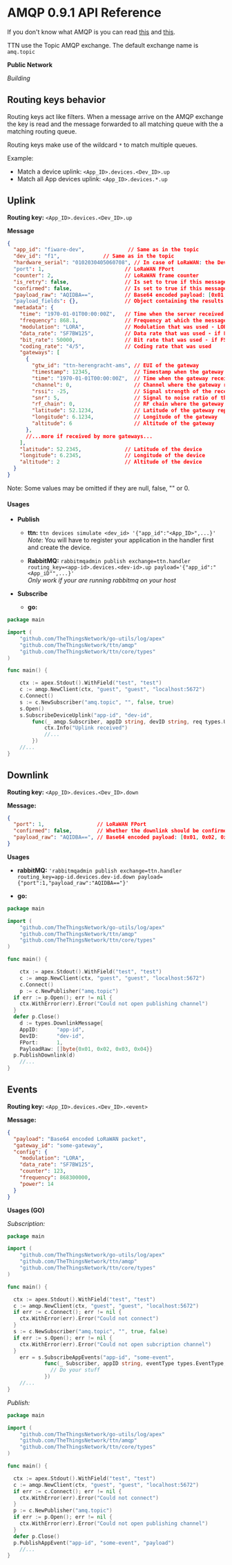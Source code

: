 AMQP 0.9.1 API Reference
========================

If you don't know what AMQP is you can read [this](https://blogs.vmware.com/vfabric/2013/02/choosing-your-messaging-protocol-amqp-mqtt-or-stomp.html)
and [this](https://www.rabbitmq.com/tutorials/amqp-concepts.html).

TTN use the Topic AMQP exchange. The default exchange name is `amq.topic`

__Public Network__

*Building*

## Routing keys behavior

Routing keys act like filters. When a message arrive on the AMQP exchange
the key is read and the message forwarded to all matching queue with the
a matching routing queue.

Routing keys make use of the wildcard `*` to match multiple queues.

Example:
* Match a device uplink: `<App_ID>.devices.<Dev_ID>.up`
* Match all App devices uplink: `<App_ID>.devices.*.up`

## Uplink


**Routing key:** `<App_ID>.devices.<Dev_ID>.up`

**Message**
```json
{
  "app_id": "fiware-dev",              // Same as in the topic
  "dev_id": "f1",              // Same as in the topic
  "hardware_serial": "0102030405060708", // In case of LoRaWAN: the DevEUI
  "port": 1,                          // LoRaWAN FPort
  "counter": 2,                       // LoRaWAN frame counter
  "is_retry": false,                  // Is set to true if this message is a retry (you could also detect this from the counter)
  "confirmed": false,                 // Is set to true if this message was a confirmed message
  "payload_raw": "AQIDBA==",          // Base64 encoded payload: [0x01, 0x02, 0x03, 0x04]
  "payload_fields": {},               // Object containing the results from the payload functions - left out when empty
  "metadata": {
    "time": "1970-01-01T00:00:00Z",   // Time when the server received the message
    "frequency": 868.1,               // Frequency at which the message was sent
    "modulation": "LORA",             // Modulation that was used - LORA or FSK
    "data_rate": "SF7BW125",          // Data rate that was used - if LORA modulation
    "bit_rate": 50000,                // Bit rate that was used - if FSK modulation
    "coding_rate": "4/5",             // Coding rate that was used
    "gateways": [
      {
        "gtw_id": "ttn-herengracht-ams", // EUI of the gateway
        "timestamp": 12345,              // Timestamp when the gateway received the message
        "time": "1970-01-01T00:00:00Z",  // Time when the gateway received the message - left out when gateway does not have synchronized time
        "channel": 0,                    // Channel where the gateway received the message
        "rssi": -25,                     // Signal strength of the received message
        "snr": 5,                        // Signal to noise ratio of the received message
        "rf_chain": 0,                   // RF chain where the gateway received the message
        "latitude": 52.1234,             // Latitude of the gateway reported in its status updates
        "longitude": 6.1234,             // Longitude of the gateway
        "altitude": 6                    // Altitude of the gateway
      },
      //...more if received by more gateways...
    ],
    "latitude": 52.2345,              // Latitude of the device
    "longitude": 6.2345,              // Longitude of the device
    "altitude": 2                     // Altitude of the device
  }
}
```
Note: Some values may be omitted if they are null, false, "" or 0.

#### **Usages**

* **Publish**
  * **ttn:** `ttn devices simulate <dev_id> '{"app_id":"<App_ID>",...}'`  
  _Note_: You will have to register your application in the handler first and
create the device.

  * **RabbitMQ:** `rabbitmqadmin publish exchange=ttn.handler routing_key=<app-id>.devices.<dev-id>.up payload='{"app_id":"<App_iD"",...}'`  
 *Only work if your are running rabbitmq on your host*
 
* **Subscribe**

  * **go:**

```go
package main

import (
	"github.com/TheThingsNetwork/go-utils/log/apex"
	"github.com/TheThingsNetwork/ttn/amqp"
	"github.com/TheThingsNetwork/ttn/core/types"
)

func main() {

	ctx := apex.Stdout().WithField("test", "test")
	c := amqp.NewClient(ctx, "guest", "guest", "localhost:5672")
	c.Connect()
	s := c.NewSubscriber("amq.topic", "", false, true)
	s.Open()
	s.SubscribeDeviceUplink("app-id", "dev-id",
		func(_ amqp.Subscriber, appID string, devID string, req types.UplinkMessage) {
			ctx.Info("Uplink received")
			//...
		})
	//...
}
```

## Downlink

**Routing key:** `<App_ID>.devices.<Dev_ID>.down`

**Message:**
```json
{
  "port": 1,                 // LoRaWAN FPort
  "confirmed": false,        // Whether the downlink should be confirmed by the device
  "payload_raw": "AQIDBA==", // Base64 encoded payload: [0x01, 0x02, 0x03, 0x04]
}
```

**Usages**

* **rabbitMQ:** `'rabbitmqadmin publish exchange=ttn.handler routing_key=app-id.devices.dev-id.down payload={"port":1,"payload_raw":"AQIDBA=="}'`

* **go:**
```go
package main

import (
	"github.com/TheThingsNetwork/go-utils/log/apex"
	"github.com/TheThingsNetwork/ttn/amqp"
	"github.com/TheThingsNetwork/ttn/core/types"
)

func main() {

	ctx := apex.Stdout().WithField("test", "test")
	c := amqp.NewClient(ctx, "guest", "guest", "localhost:5672")
	c.Connect()
	p := c.NewPublisher("amq.topic")
  if err := p.Open(); err != nil {
    ctx.WithError(err).Error("Could not open publishing channel")
  }
  defer p.Close()
	d := types.DownlinkMessage{
    AppID:      "app-id",
    DevID:      "dev-id",
    FPort:      1,
    PayloadRaw: []byte{0x01, 0x02, 0x03, 0x04}}
  p.PublishDownlink(d)
	//...
}
```

## Events

**Routing key:** `<App_ID>.devices.<Dev_ID>.<event>`

**Message:**
```json
{
  "payload": "Base64 encoded LoRaWAN packet",
  "gateway_id": "some-gateway",
  "config": {
    "modulation": "LORA",
    "data_rate": "SF7BW125",
    "counter": 123,
    "frequency": 868300000,
    "power": 14
  }
}
```

**Usages (GO)**

*Subscription:*
```go
package main

import (
	"github.com/TheThingsNetwork/go-utils/log/apex"
	"github.com/TheThingsNetwork/ttn/amqp"
	"github.com/TheThingsNetwork/ttn/core/types"
)

func main() {

  ctx := apex.Stdout().WithField("test", "test")
  c := amqp.NewClient(ctx, "guest", "guest", "localhost:5672")
  if err := c.Connect(); err != nil {
    ctx.WithError(err).Error("Could not connect")
  }
  s := c.NewSubscriber("amq.topic", "", true, false)
  if err := s.Open(); err != nil {
    ctx.WithError(err).Error("Could not open subcription channel")
  }
	err = s.SubscribeAppEvents("app-id", "some-event",
			func(_ Subscriber, appID string, eventType types.EventType, payload []byte) {
			  // Do your stuff
			})
	//...
}
```

*Publish:*
```go
package main

import (
	"github.com/TheThingsNetwork/go-utils/log/apex"
	"github.com/TheThingsNetwork/ttn/amqp"
	"github.com/TheThingsNetwork/ttn/core/types"
)

func main() {

  ctx := apex.Stdout().WithField("test", "test")
  c := amqp.NewClient(ctx, "guest", "guest", "localhost:5672")
  if err := c.Connect(); err != nil {
    ctx.WithError(err).Error("Could not connect")
  }
  p := c.NewPublisher("amq.topic")
  if err := p.Open(); err != nil {
    ctx.WithError(err).Error("Could not open publishing channel")
  }
  defer p.Close()
  p.PublishAppEvent("app-id", "some-event", "payload")
	//...
}
```
